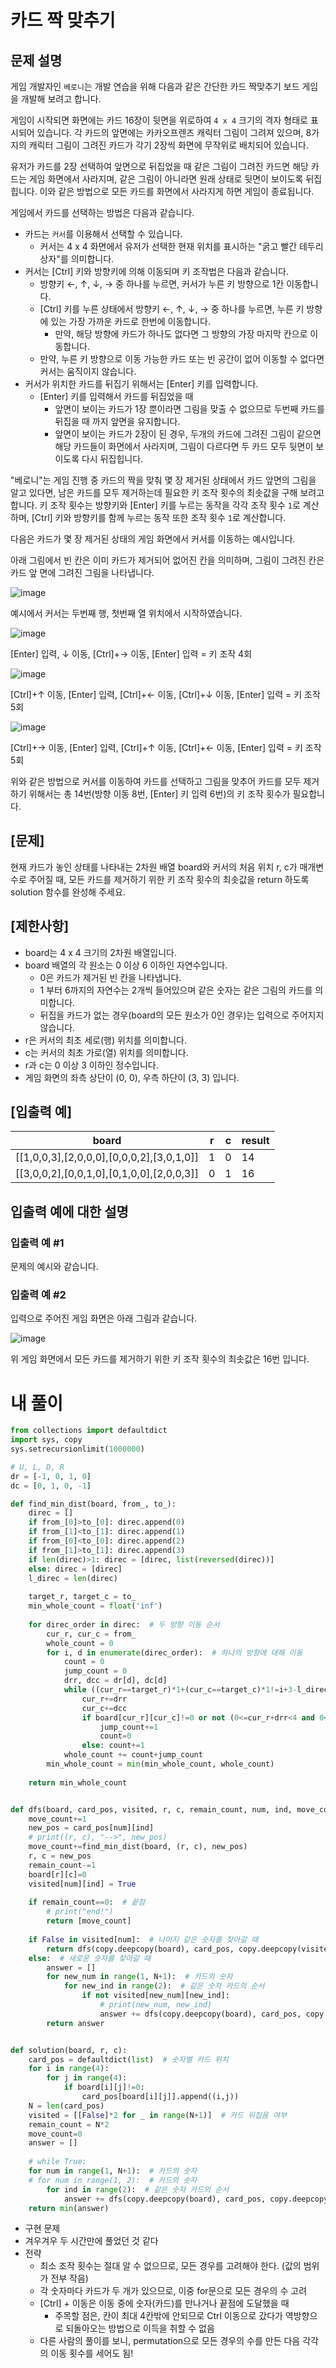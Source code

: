 # 카드 짝 맞추기
## 문제 설명
게임 개발자인 `베로니`는 개발 연습을 위해 다음과 같은 간단한 카드 짝맞추기 보드 게임을 개발해 보려고 합니다.

게임이 시작되면 화면에는 카드 16장이 뒷면을 위로하여 `4 x 4` 크기의 격자 형태로 표시되어 있습니다. 각 카드의 앞면에는 카카오프렌즈 캐릭터 그림이 그려져 있으며, 8가지의 캐릭터 그림이 그려진 카드가 각기 2장씩 화면에 무작위로 배치되어 있습니다.

유저가 카드를 2장 선택하여 앞면으로 뒤집었을 때 같은 그림이 그려진 카드면 해당 카드는 게임 화면에서 사라지며, 같은 그림이 아니라면 원래 상태로 뒷면이 보이도록 뒤집힙니다. 이와 같은 방법으로 모든 카드를 화면에서 사라지게 하면 게임이 종료됩니다.

게임에서 카드를 선택하는 방법은 다음과 같습니다.

- 카드는 `커서`를 이용해서 선택할 수 있습니다.
  - 커서는 4 x 4 화면에서 유저가 선택한 현재 위치를 표시하는 "굵고 빨간 테두리 상자"를 의미합니다.
- 커서는 [Ctrl] 키와 방향키에 의해 이동되며 키 조작법은 다음과 같습니다.
  - 방향키 ←, ↑, ↓, → 중 하나를 누르면, 커서가 누른 키 방향으로 1칸 이동합니다.
  - [Ctrl] 키를 누른 상태에서 방향키 ←, ↑, ↓, → 중 하나를 누르면, 누른 키 방향에 있는 가장 가까운 카드로 한번에 이동합니다.
    - 만약, 해당 방향에 카드가 하나도 없다면 그 방향의 가장 마지막 칸으로 이동합니다.
  - 만약, 누른 키 방향으로 이동 가능한 카드 또는 빈 공간이 없어 이동할 수 없다면 커서는 움직이지 않습니다.
- 커서가 위치한 카드를 뒤집기 위해서는 [Enter] 키를 입력합니다.
  - [Enter] 키를 입력해서 카드를 뒤집었을 때
    - 앞면이 보이는 카드가 1장 뿐이라면 그림을 맞출 수 없으므로 두번째 카드를 뒤집을 때 까지 앞면을 유지합니다.
    - 앞면이 보이는 카드가 2장이 된 경우, 두개의 카드에 그려진 그림이 같으면 해당 카드들이 화면에서 사라지며, 그림이 다르다면 두 카드 모두 뒷면이 보이도록 다시 뒤집힙니다.

"베로니"는 게임 진행 중 카드의 짝을 맞춰 몇 장 제거된 상태에서 카드 앞면의 그림을 알고 있다면, 남은 카드를 모두 제거하는데 필요한 키 조작 횟수의 최솟값을 구해 보려고 합니다. 키 조작 횟수는 방향키와 [Enter] 키를 누르는 동작을 각각 조작 횟수 `1`로 계산하며, [Ctrl] 키와 방향키를 함께 누르는 동작 또한 조작 횟수 `1`로 계산합니다.



다음은 카드가 몇 장 제거된 상태의 게임 화면에서 커서를 이동하는 예시입니다.

아래 그림에서 빈 칸은 이미 카드가 제거되어 없어진 칸을 의미하며, 그림이 그려진 칸은 카드 앞 면에 그려진 그림을 나타냅니다.

![image](https://github.com/user-attachments/assets/4aca15a8-5186-40ad-9aa8-85c368362c06)

예시에서 커서는 두번째 행, 첫번째 열 위치에서 시작하였습니다.

![image](https://github.com/user-attachments/assets/ceeafb0d-44c3-4d4d-bcfb-6e39efba40da)

[Enter] 입력, ↓ 이동, [Ctrl]+→ 이동, [Enter] 입력 = 키 조작 4회

![image](https://github.com/user-attachments/assets/0d719ac9-e378-4d6f-94d7-d8061b8622c6)

[Ctrl]+↑ 이동, [Enter] 입력, [Ctrl]+← 이동, [Ctrl]+↓ 이동, [Enter] 입력 = 키 조작 5회

![image](https://github.com/user-attachments/assets/ced7aad0-71cc-45fe-9d07-bd9a555de926)

[Ctrl]+→ 이동, [Enter] 입력, [Ctrl]+↑ 이동, [Ctrl]+← 이동, [Enter] 입력 = 키 조작 5회

위와 같은 방법으로 커서를 이동하여 카드를 선택하고 그림을 맞추어 카드를 모두 제거하기 위해서는 총 14번(방향 이동 8번, [Enter] 키 입력 6번)의 키 조작 횟수가 필요합니다.

## [문제]
현재 카드가 놓인 상태를 나타내는 2차원 배열 board와 커서의 처음 위치 r, c가 매개변수로 주어질 때, 모든 카드를 제거하기 위한 키 조작 횟수의 최솟값을 return 하도록 solution 함수를 완성해 주세요.

## [제한사항]
- board는 4 x 4 크기의 2차원 배열입니다.
- board 배열의 각 원소는 0 이상 6 이하인 자연수입니다.
  - 0은 카드가 제거된 빈 칸을 나타냅니다.
  - 1 부터 6까지의 자연수는 2개씩 들어있으며 같은 숫자는 같은 그림의 카드를 의미합니다.
  - 뒤집을 카드가 없는 경우(board의 모든 원소가 0인 경우)는 입력으로 주어지지 않습니다.
- r은 커서의 최초 세로(행) 위치를 의미합니다.
- c는 커서의 최초 가로(열) 위치를 의미합니다.
- r과 c는 0 이상 3 이하인 정수입니다.
- 게임 화면의 좌측 상단이 (0, 0), 우측 하단이 (3, 3) 입니다.

## [입출력 예]
|board|r|c|result|
|-|-|-|-|
|[[1,0,0,3],[2,0,0,0],[0,0,0,2],[3,0,1,0]]|1|0|14|
|[[3,0,0,2],[0,0,1,0],[0,1,0,0],[2,0,0,3]]|0|1|16|

## 입출력 예에 대한 설명
### 입출력 예 #1
문제의 예시와 같습니다.

### 입출력 예 #2
입력으로 주어진 게임 화면은 아래 그림과 같습니다.

![image](https://github.com/user-attachments/assets/c678806e-6b69-4c0a-af24-0a32011f5c51)

위 게임 화면에서 모든 카드를 제거하기 위한 키 조작 횟수의 최솟값은 16번 입니다.

# 내 풀이
```python
from collections import defaultdict
import sys, copy
sys.setrecursionlimit(1000000)

# U, L, D, R
dr = [-1, 0, 1, 0]
dc = [0, 1, 0, -1]

def find_min_dist(board, from_, to_):
    direc = []
    if from_[0]>to_[0]: direc.append(0)
    if from_[1]<to_[1]: direc.append(1)
    if from_[0]<to_[0]: direc.append(2)
    if from_[1]>to_[1]: direc.append(3)
    if len(direc)>1: direc = [direc, list(reversed(direc))]
    else: direc = [direc]
    l_direc = len(direc)
    
    target_r, target_c = to_
    min_whole_count = float('inf')
    
    for direc_order in direc:  # 두 방향 이동 순서
        cur_r, cur_c = from_
        whole_count = 0
        for i, d in enumerate(direc_order):  # 하나의 방향에 대해 이동
            count = 0
            jump_count = 0
            drr, dcc = dr[d], dc[d]
            while ((cur_r==target_r)*1+(cur_c==target_c)*1!=i+3-l_direc) and (0<=cur_r+drr<4 and 0<=cur_c+dcc<4):
                cur_r+=drr
                cur_c+=dcc
                if board[cur_r][cur_c]!=0 or not (0<=cur_r+drr<4 and 0<=cur_c+dcc<4):
                    jump_count+=1
                    count=0
                else: count+=1
            whole_count += count+jump_count
        min_whole_count = min(min_whole_count, whole_count)
        
    return min_whole_count


def dfs(board, card_pos, visited, r, c, remain_count, num, ind, move_count, N):
    move_count+=1
    new_pos = card_pos[num][ind]
    # print((r, c), "-->", new_pos)
    move_count+=find_min_dist(board, (r, c), new_pos)
    r, c = new_pos
    remain_count-=1
    board[r][c]=0
    visited[num][ind] = True
    
    if remain_count==0:  # 끝점
        # print("end!")
        return [move_count]
    
    if False in visited[num]:  # 나머지 같은 숫자를 찾아갈 때
        return dfs(copy.deepcopy(board), card_pos, copy.deepcopy(visited), r, c, remain_count, num, 1-ind, move_count, N)
    else:  # 새로운 숫자를 찾아갈 때
        answer = []
        for new_num in range(1, N+1):  # 카드의 숫자
            for new_ind in range(2):  # 같은 숫자 카드의 순서
                if not visited[new_num][new_ind]:
                    # print(new_num, new_ind)
                    answer += dfs(copy.deepcopy(board), card_pos, copy.deepcopy(visited), r, c, remain_count, new_num, new_ind, move_count, N)
        return answer


def solution(board, r, c):
    card_pos = defaultdict(list)  # 숫자별 카드 위치
    for i in range(4):
        for j in range(4):
            if board[i][j]!=0:
                card_pos[board[i][j]].append((i,j))
    N = len(card_pos)
    visited = [[False]*2 for _ in range(N+1)]  # 카드 뒤집음 여부
    remain_count = N*2
    move_count=0
    answer = []
    
    # while True:
    for num in range(1, N+1):  # 카드의 숫자
    # for num in range(1, 2):  # 카드의 숫자
        for ind in range(2):  # 같은 숫자 카드의 순서
            answer += dfs(copy.deepcopy(board), card_pos, copy.deepcopy(visited), r, c, remain_count, num, ind, move_count, N)
    return min(answer)
```
- 구현 문제
- 겨우겨우 두 시간만에 풀었던 것 같다
- 전략
  - 최소 조작 횟수는 절대 알 수 없으므로, 모든 경우를 고려해야 한다. (값의 범위가 전부 작음)
  - 각 숫자마다 카드가 두 개가 있으므로, 이중 for문으로 모든 경우의 수 고려
  - [Ctrl] + 이동은 이동 중에 숫자(카드)를 만나거나 끝점에 도달했을 때
    - 주목할 점은, 칸이 최대 4칸밖에 안되므로 Ctrl 이동으로 갔다가 역방향으로 되돌아오는 방법으로 이득을 취할 수 없음
  - 다른 사람의 풀이를 보니, permutation으로 모든 경우의 수를 만든 다음 각각의 이동 횟수를 세어도 됨!

